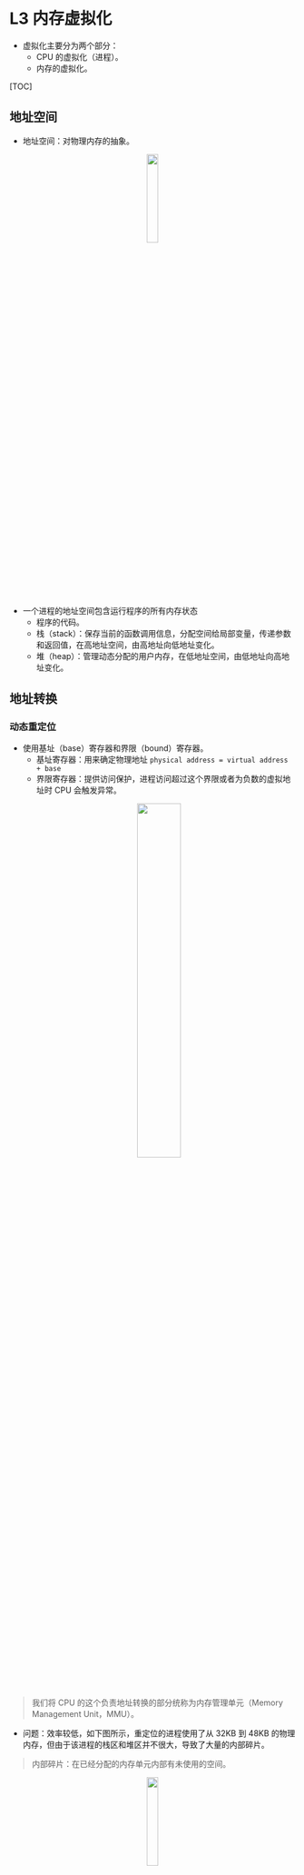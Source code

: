 # L3 内存虚拟化
* 虚拟化主要分为两个部分：
    * CPU 的虚拟化（进程）。
    * 内存的虚拟化。

[TOC]

## 地址空间
* 地址空间：对物理内存的抽象。
<p align="center">
  <img width="20%" src="./picture/image1.png">
</p>

* 一个进程的地址空间包含运行程序的所有内存状态
    * 程序的代码。
    * 栈（stack）：保存当前的函数调用信息，分配空间给局部变量，传递参数和返回值，在高地址空间，由高地址向低地址变化。
    * 堆（heap）：管理动态分配的用户内存，在低地址空间，由低地址向高地址变化。

## 地址转换

### 动态重定位
* 使用基址（base）寄存器和界限（bound）寄存器。
    * 基址寄存器：用来确定物理地址 `physical address = virtual address + base`
    * 界限寄存器：提供访问保护，进程访问超过这个界限或者为负数的虚拟地址时 CPU 会触发异常。
    <p align="center">
    <img width="40%" src="./picture/image2.png">
    </p>

> 我们将 CPU 的这个负责地址转换的部分统称为内存管理单元（Memory Management Unit，MMU）。

* 问题：效率较低，如下图所示，重定位的进程使用了从 32KB 到 48KB 的物理内存，但由于该进程的栈区和堆区并不很大，导致了大量的内部碎片。
> 内部碎片：在已经分配的内存单元内部有未使用的空间。

<p align="center">
  <img width="20%" src="./picture/image3.png">
</p>

### 分段
#### 分段的基本概念
* 在 MMU 中给每个地址空间内的逻辑段一对基址和界限寄存器对，一个段只对应地址空间里的一个连续定长的区域，典型的地址空间可分为代码、栈和堆段。
* 分段机制使得操作系统能够将不同的段放到不同的物理内存区域，从而避免了虚拟地址空间中栈与堆之间的内部碎片问题。

<p align="center">
  <img width="35%" src="./picture/image4.png">
  <img width="35%" src="./picture/image5.png">
</p>

* 上图是一个例子
    * 如表中所示，代码段放在物理地址 32KB，大小为 2KB；堆在 34KB，大小也为 2KB。
    * 假设要引用代码段中的虚拟地址 100，由于 100 比 2KB 小，在界限内。因此有 `物理地址 = 100 + 32KB = 32868`。
    * 假设要引入的堆中的虚拟地址为 4200，则堆的实际偏移量为 `4200 - 4096 = 104`，，由于 104 比 2KB 小。因此有 `物理地址 = 104 + 34KB = 34920`。
    * 如果是要访问栈的话，根据增长标记为（Grows Positive），物理地址应该是减，而不是加。
    * 如果试图访问非法的地址则会产生段错误（segmentation fault）。

* 在显式方式中，使用虚拟地址的开始几位标记不同的段，用后面的位标记段内偏移量。

<p align="center">
  <img width="30%" src="./picture/image6.png">
</p>

* 访问方式写成代码如下所示：
    ```c
    // 得到虚拟地址的高 2 bit
    Segment = (VirtualAddress & SEG_MASK) >> SEG_SHIFT
    // 得到段内偏移量
    Offset = VirtualAddress & OFFSET_MASK
    if (Offset >= Bounds[Segment])
        RaiseException(PROTECTION_FAULT)
    else
        PhysAddr = Base[Segment] + Offset
        Register = AccessMemory(PhysAddr)
    ```

* 问题：可能会导致外部碎片，如下图所示，当需要分配一个 20KB 的段时，当前 24KB 空闲的空间不连续，导致操作系统无法满足这个 20KB 的请求。

<p align="center">
  <img width="20%" src="./picture/image7.png">
</p>

#### 空闲空间管理
* 空闲空间管理一般采用**空闲链表**的方式，空闲链表包含一组元素，记录了堆中的哪些空间还没有分配。

* 分割与合并
    * 如下所示的 30 字节的堆，对应的空闲链表会有两个元素，分别描述起始地址为 0 以及起始地址为 20 的两块空闲区域。
    * **分割**：假如申请一个字节的内存，分配程序会执行分割，它找到一块可以满足请求的空闲空间并将其分割，第一块返回给用户，第二块留在空闲列表中（addr 为 21）。
    * **合并**：如果程序调用 `free(10)` 归还堆中的空间，则这块空闲空间会首先被加入到空闲列表中，之后空闲列表将相邻的空闲空间合并为一个较大的空闲块。
<p align="center">
  <img width="40%" src="./picture/image.png">
</p>

* 头块
    * `free(void *ptr)` 接口没有块大小的参数，因此它假定对于给定的指针，内存分配库可以确定要释放空间的大小，从而将它放回空闲链表。
    * 假设调用 `ptr = malloc(20)`，则一个最简单的头块中应包含所分配空间的大小以及一个 magic number 来提供完整性检查。
        ```c
        // 假设头块如下所示，为 8 字节，一个整数记录大小，一个整数记录 magic number
        typedef struct 
        {
            int size;
            int magic;
        } header_t;

        // 调用 free 时，库会通过简单的指针运算得到头块的位置
        void free(void *ptr) 
        {
            header_t *hptr = (void *) ptr - sizeof(header_t);
            ...
        }
        ```
    * 得到头块后可以用 magic number 进行校验，并通过 size 的大小计算要释放的空间大小。

<p align="center">
  <img width="40%" src="./picture/image-1.png">
</p>

* 空闲链表操作详解
    * 初始化建表：假设需要管理一个 4KB 的内存块，空闲链表的初始化代码如下所示，`head` 指针指向这块区域的起始地址。
        ```c
        typedef struct __node_t 
        {
            int size;
            struct __node_t *next;
        } node_t;

        // mmap() 返回指向空闲空间的指针
        node_t *head = mmap(NULL, 4096, PROT_READ|PROT_WRITE,
                                        MAP_ANON|MAP_PRIVATE, -1, 0);
        // 减去 node_t 的大小
        head->size = 4096 - sizeof(node_t);
        head->next = NULL;
        ```


        <p align="center">
        <img width="40%" src="./picture/image-2.png">
        </p>
    * 内存请求：假设有一个 100 字节的内存请求，库从原有的空闲块中分配了 108 字节（头块信息 8 字节 + 100字节），同时将列表的空闲节点缩小为 3980 字节。
    <p align="center">
    <img width="40%" src="./picture/image-3.png">
    </p>

    * 内存释放：在下面的左图中已经有 3 个被分配的内存块，假如要调用 `free(16500)` ，其中地址计算公式如下 16KB + 108 + 8 = 16500，这块内存释放后将被插入到空闲列表的头位置，如下右图所示。
    <p align="center">
    <img width="50%" src="./picture/image-4.png">
    </p>

### 分页
#### 分页的基本概念
> 分页不是将一个进程的地址空间分割成几个不同长度的逻辑段（即代码、堆、段），而是分割成固定大小的单元，每个单元称为一页，并将物理内存中的“页”称为页帧，每个页帧包含一个虚拟内存页。

<p align="center">
  <img width="55%" src="./picture/image-5.png">
</p>

* 在上面的例子中，需要将 64 字节的小地址空间放到 8 页的物理地址空间中，操作系统找到 4 个空闲页，将虚拟页 0 放到物理页 3，虚拟页 1 放到物理页 7，虚拟页 2 放到物理页 5，虚拟页 3 放到物理页 2。
* **页表**：在每个进程中的一个数据结构，为地址空间的每个虚拟页面保存地址转换，从而让我们知道每个页在物理内存中的位置。在上面的示例中页表中应该有如下所示的 4 个条目 `VP0->PF3, VP1->PF7, VP2->PF5, VP3->PF2`。
* **地址转换**：地址转换需要依靠虚拟页面号 (virtual page number, VPN) 和页内偏移量 (offset)。
    * 上面例子中的虚拟地址空间是 64 字节，因此虚拟地址总共需要 6 位，又因为页的大小为 16 字节，因此虚拟可以划分为如下所示的形式。
    * 假如要加载虚拟地址 21，21 转换为二进制是 010101，最高两位 01，查表可得 `VP1->PF7` ，页内偏移量不变，则最终的物理地址为 1110101。
<p align="center">
  <img width="40%" src="./picture/image-6.png">
</p>
* **页表项**：操作系统会通过虚拟页号 VPN 检索页表数组，在对应索引处查找页表项 PTE，最终找到期望的物理帧号 PFN，下图是 X86 的页表项。

<p align="center">
  <img width="40%" src="./picture/image-7.png">
</p>

* **代码执行**：
    ```c
    // 首先通过页表基址寄存器找到想要的 PTE 的位置
    VPN = (VirtualAddress & VPN_MASK) >> SHIFT
    PTEAddr = PTBR + (VPN * sizeof(PTE))

    // 得到 PTE 的地址后硬件就可以从内存中获取 PTE
    PTE = AccessMemory(PTEAddr)
    // 检查该页是否可以访问
    if (PTE.Valid == False)
        RaiseException(SEGMENTATION_FAULT)
    else if (CanAccess(PTE.ProtectBits) == False)
        RaiseException(PROTECTION_FAULT)
    else
        // 访问物理地址
        offset = VirtualAddress & OFFSET_MASK
        PhysAddr = (PTE.PFN << PFN_SHIFT) | offset
        Register = AccessMemory(PhysAddr)
    ```
* 问题：分页都需要执行一个额外的内存访问，以便首先从页表中获取地址转换，多次的内存访问会拖慢进程的执行进度。

#### 快速地址转换 TLB
> 本质就是地址转换缓存。对每次内存访问，硬件先检查 TLB，如果其中有需要的转换映射则直接完成转换，不用访问页表。
* TLB 表项：下面是 MIPS 的 TLB 项。

    * VPN 以及 PFN 完成地址转换。
    * G：表示这个页是不是所有进程全局共享的。
    * ASID：用来区分进程空间（防止上下文切换后的对同一个物理内存的访问出现问题）。
    * D：dirty 位，用来表示该页是否被写入新数据。
    * V: valid 有效位，告诉硬件该项的地址映射是否有效。
    <p align="center">
    <img width="40%" src="./picture/image-8.png">
    </p>
* **基本算法**
    ```c
    // 首先从虚拟地址中提取页号 VPN
    VPN = (VirtualAddress & VPN_MASK) >> SHIFT
    // 然后检查 TLB 是否有该 VPN 的转换映射
    (Success, TlbEntry) = TLB_Lookup(VPN)
    if (Success == True) // TLB 命中
        // 直接从 TLB 中取出页帧号 PFN 并由此得到物理地址
        if (CanAccess(TlbEntry.ProtectBits) == True)
            Offset = VirtualAddress & OFFSET_MASK
            PhysAddr = (TlbEntry.PFN << SHIFT) | Offset
            Register = AccessMemory(PhysAddr)
        else
            RaiseException(PROTECTION_FAULT)
    else // TLB 未命中
        // 访存得到 PTE 用来更新 TLB
        PTEAddr = PTBR + (VPN * sizeof(PTE))
        PTE = AccessMemory(PTEAddr)
        if (PTE.Valid == False)
            RaiseException(SEGMENTATION_FAULT)
        else if (CanAccess(PTE.ProtectBits) == False)
            RaiseException(PROTECTION_FAULT)
        else
            TLB_Insert(VPN, PTE.PFN, PTE.ProtectBits)
            RetryInstruction()
    ```
* 一个例子：
    * 假设一个由 10 个 4 字节整数组成的数组 a[10]，起始虚拟地址为 100。
    * 假设有一个 8 位的地址空间，页大小为 16B，由此可以将虚拟地址划分为 4 位的 VPN（有 16 个虚拟内存页）和 4 位的 offset（每个页中 16 个字节）。
    * 考虑下面循环中对 a[i] 的内存访问，a[0] 未命中，调入 TLB，之后 a[1] 以及 a[2] 都命中；a[3] 未命中，调入 TLB，之后 a[4]、a[5] 以及 a[6] 都命中；a[7] 未命中，调入 TLB，之后 a[8] 以及 a[9] 都命中。
        ```c
        int i, sum = 0;
        for (i = 0; i < 10; i++) 
        {
            sum += a[i];
        }
        ```
<p align="center">
  <img width="25%" src="./picture/image-9.png">
</p>

#### 多级页表
<p align="center">
  <img width="50%" src="./picture/image-10.png">
</p>

* 左图是经典的线性页表，右图是一个多级页表。多级页表由多个页目录项（Page Directory Entries，PDE）组成，PDE 中至少有 valid 位以及页帧号 PFN。当 valid 位有效时，说明该项指向的页表中至少有一页是有效的。
* 多级页表是有成本的，在 TLB 未命中时，需要从内存中加载两次，才能从页表中获取正确的地址转换信息（一次用于页目录，另一次用于 PTE 本身），而线性页表只需要一次加载。

* 地址转换过程：
<p align="center">
  <img width="40%" src="./picture/image-11.png">
</p>

```c
// 首先从虚拟地址中提取页号 VPN
VPN = (VirtualAddress & VPN_MASK) >> SHIFT
// 然后检查 TLB 是否有该 VPN 的转换映射
(Success, TlbEntry) = TLB_Lookup(VPN)
if (Success == True) // TLB 命中
    if (CanAccess(TlbEntry.ProtectBits) == True)
        Offset = VirtualAddress & OFFSET_MASK
        PhysAddr = (TlbEntry.PFN << SHIFT) | Offset
        Register = AccessMemory(PhysAddr)
    else
        RaiseException(PROTECTION_FAULT)
else // TLB 未命中
    // 找到页表目录 PDE
    PDIndex = (VPN & PD_MASK) >> PD_SHIFT
    PDEAddr = PDBR + (PDIndex * sizeof(PDE))
    PDE = AccessMemory(PDEAddr)
    if (PDE.Valid == False)
        RaiseException(SEGMENTATION_FAULT)
    else
        // 从页表目录中找到 PTE
        PTIndex = (VPN & PT_MASK) >> PT_SHIFT
        PTEAddr = (PDE.PFN<<SHIFT) + (PTIndex*sizeof(PTE))
        PTE = AccessMemory(PTEAddr)
        if (PTE.Valid == False)
            RaiseException(SEGMENTATION_FAULT)
        else if (CanAccess(PTE.ProtectBits) == False)
            RaiseException(PROTECTION_FAULT)
        else
            TLB_Insert(VPN, PTE.PFN, PTE.ProtectBits)
            RetryInstruction()
```
## 交换空间
> 在硬盘上开辟一部分空间用于物理页的移入和移出，一般这样的空间成为交换空间（swap space），因为我们将内存中的页交换到其中，并在需要的时候又交换回去。

<p align="center">
  <img width="40%" src="./picture/image-12.png">
</p>

* 在上面的例子中，存在一个 4 页的物理内存和一个 8 页的交换空间。3 个进程（进程 0、进程 1、进程 2）主动共享物理内存，但是 3 个中的每一个都只有一部分有效页在内存中，剩下的在硬盘的交换空间中。进程 3 的所有页都被交换到硬盘上，因此它目前并未被运行。

* **存在位**：用于区分所访问的页在物理内存中还是在硬盘上，存在位为 1 则表示该页存在于物理内存中，否则在硬盘上。
* **页交换**：当内存满了（或者接近满了）的时候，就需要通过页交换策略先换出部分页。一般为了保证有少量的空闲空间，当操作系统发现有少于 Lw （低水位线，Low Watermark，LW）个页可以用时，后台负责内存释放的**交换守护进程**会开始运行，直到有 HW （高水位线，High Watermark，HW）个可用的页。
* **页错误**：当 TLB 未命中时，需要由操作系统的页错误处理程序处理页错误，具体处理流程如下面的代码所示。
    ```c
    /*----------基本的页处理程序------------*/
    // 首先从虚拟地址中提取页号 VPN
    VPN = (VirtualAddress & VPN_MASK) >> SHIFT
    // 然后检查 TLB 是否有该 VPN 的转换映射
    (Success, TlbEntry) = TLB_Lookup(VPN)
    if (Success == True) // TLB 命中
        if (CanAccess(TlbEntry.ProtectBits) == True)
            Offset = VirtualAddress & OFFSET_MASK
            PhysAddr = (TlbEntry.PFN << SHIFT) | Offset
            Register = AccessMemory(PhysAddr)
        else
            RaiseException(PROTECTION_FAULT)
    else // TLB 未命中
        // 找到 PTE
        PTEAddr = PTBR + (VPN * sizeof(PTE))
        PTE = AccessMemory(PTEAddr)
        if (PTE.Valid == False)
            RaiseException(SEGMENTATION_FAULT)
        else
            if (CanAccess(PTE.ProtectBits) == False)
                RaiseException(PROTECTION_FAULT)
            else if (PTE.Present == True)
                // 硬件管理 TLB
                TLB_Insert(VPN, PTE.PFN, PTE.ProtectBits)
                RetryInstruction()
            // 页错误处理
            else if (PTE.Present == False)
                RaiseException(PAGE_FAULT)

    /*----------页错误处理程序------------*/
    PFN = FindFreePhysicalPage()
    // 没找到空的页
    if (PFN == -1) 
        // 替换算法
        PFN = EvictPage()
        // 睡眠等待 I/O
        DiskRead(PTE.DiskAddr, PFN)
        // 更新页表项
        PTE.present = True
        PTE.PFN = PFN 
        RetryInstruction()
    ```

## 内存管理
* 当内存不够时，需要操作系统决定换出哪些页，为常用的页腾出空间。确定要换出的页就称之为替换策略。
* 目标：让平均内存访问时间（Average Memory Access Time，AMAT）尽量小。
$$AMAT = (P_{Hit}\times T_M) + (P_{Miss}\times T_D)$$
    * $T_M$：表示访问内存的成本。
    * $T_D$：表示访问磁盘的成本。
    * $P_{Hit}$：表示命中的概率。
    * $P_{Miss}$：表示未命中的概率。
* 假设内存访问成本为 100ns，磁盘访问成本为 10ms，则当 $P_{Hit} = 0.9$ 时平均访问时间约为 1ms，当 $P_{Hit} = 0.999$ 时，平均访问时间为 10.1 us。
* 缓存替换策略：
    * 最优替换策略（理想情况，无法实现）：替换内存中在最远将来才会被访问到的页。 
    * FIFO：页进入操作系统时被放入一个队列，当发生替换时，队首的页被换出。
    * 随机：在内存满时随机选择一个页进行替换。
    * **LRU （最少最近使用，Least-Recently-Used）**：换出最近没有被使用过的页面。在下面的例子中，第一次需要换页时，LRU 换出了页 2（0、1 的访问时间更近），之后换出页 0 （1、3 最近被访问过）。
    <p align="center">
    <img width="32%" src="./picture/image-13.png">
    </p>

